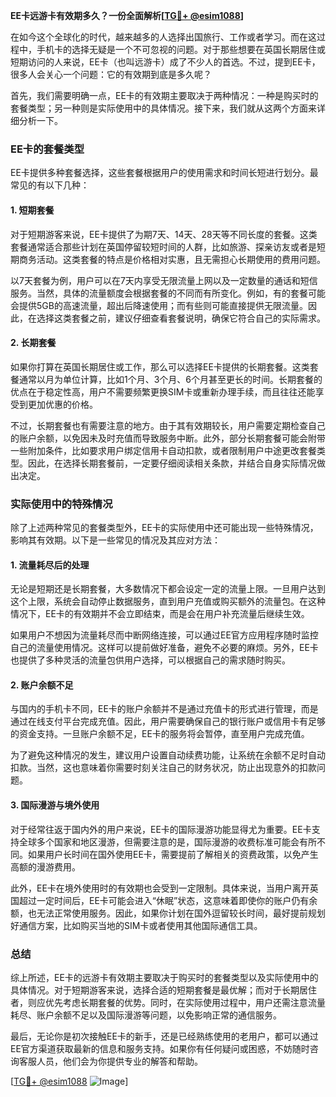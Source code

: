 **EE卡远游卡有效期多久？一份全面解析[[TG💪+ @esim1088](https://t.me/s/esim1088)]**

在如今这个全球化的时代，越来越多的人选择出国旅行、工作或者学习。而在这过程中，手机卡的选择无疑是一个不可忽视的问题。对于那些想要在英国长期居住或短期访问的人来说，EE卡（也叫远游卡）成了不少人的首选。不过，提到EE卡，很多人会关心一个问题：它的有效期到底是多久呢？

首先，我们需要明确一点，EE卡的有效期主要取决于两种情况：一种是购买时的套餐类型；另一种则是实际使用中的具体情况。接下来，我们就从这两个方面来详细分析一下。

### EE卡的套餐类型

EE卡提供多种套餐选择，这些套餐根据用户的使用需求和时间长短进行划分。最常见的有以下几种：

#### 1. 短期套餐
对于短期游客来说，EE卡提供了为期7天、14天、28天等不同长度的套餐。这类套餐通常适合那些计划在英国停留较短时间的人群，比如旅游、探亲访友或者是短期商务活动。这类套餐的特点是价格相对实惠，且无需担心长期使用的费用问题。

以7天套餐为例，用户可以在7天内享受无限流量上网以及一定数量的通话和短信服务。当然，具体的流量额度会根据套餐的不同而有所变化。例如，有的套餐可能会提供5GB的高速流量，超出后降速使用；而有些则可能直接提供无限流量。因此，在选择这类套餐之前，建议仔细查看套餐说明，确保它符合自己的实际需求。

#### 2. 长期套餐
如果你打算在英国长期居住或工作，那么可以选择EE卡提供的长期套餐。这类套餐通常以月为单位计算，比如1个月、3个月、6个月甚至更长的时间。长期套餐的优点在于稳定性高，用户不需要频繁更换SIM卡或重新办理手续，而且往往还能享受到更加优惠的价格。

不过，长期套餐也有需要注意的地方。由于其有效期较长，用户需要定期检查自己的账户余额，以免因未及时充值而导致服务中断。此外，部分长期套餐可能会附带一些附加条件，比如要求用户绑定信用卡自动扣款，或者限制用户中途更改套餐类型。因此，在选择长期套餐前，一定要仔细阅读相关条款，并结合自身实际情况做出决定。

### 实际使用中的特殊情况

除了上述两种常见的套餐类型外，EE卡的实际使用中还可能出现一些特殊情况，影响其有效期。以下是一些常见的情况及其应对方法：

#### 1. 流量耗尽后的处理
无论是短期还是长期套餐，大多数情况下都会设定一定的流量上限。一旦用户达到这个上限，系统会自动停止数据服务，直到用户充值或购买额外的流量包。在这种情况下，EE卡的有效期并不会立即结束，而是会在用户补充流量后继续生效。

如果用户不想因为流量耗尽而中断网络连接，可以通过EE官方应用程序随时监控自己的流量使用情况。这样可以提前做好准备，避免不必要的麻烦。另外，EE卡也提供了多种灵活的流量包供用户选择，可以根据自己的需求随时购买。

#### 2. 账户余额不足
与国内的手机卡不同，EE卡的账户余额并不是通过充值卡的形式进行管理，而是通过在线支付平台完成充值。因此，用户需要确保自己的银行账户或信用卡有足够的资金支持。一旦账户余额不足，EE卡的服务将会暂停，直至用户完成充值。

为了避免这种情况的发生，建议用户设置自动续费功能，让系统在余额不足时自动扣款。当然，这也意味着你需要时刻关注自己的财务状况，防止出现意外的扣款问题。

#### 3. 国际漫游与境外使用
对于经常往返于国内外的用户来说，EE卡的国际漫游功能显得尤为重要。EE卡支持全球多个国家和地区漫游，但需要注意的是，国际漫游的收费标准可能会有所不同。如果用户长时间在国外使用EE卡，需要提前了解相关的资费政策，以免产生高额的漫游费用。

此外，EE卡在境外使用时的有效期也会受到一定限制。具体来说，当用户离开英国超过一定时间后，EE卡可能会进入“休眠”状态，这意味着即使你的账户仍有余额，也无法正常使用服务。因此，如果你计划在国外逗留较长时间，最好提前规划好通信方案，比如购买当地的SIM卡或者使用其他国际通信工具。

### 总结

综上所述，EE卡的远游卡有效期主要取决于购买时的套餐类型以及实际使用中的具体情况。对于短期游客来说，选择合适的短期套餐是最优解；而对于长期居住者，则应优先考虑长期套餐的优势。同时，在实际使用过程中，用户还需注意流量耗尽、账户余额不足以及国际漫游等问题，以免影响正常的通信服务。

最后，无论你是初次接触EE卡的新手，还是已经熟练使用的老用户，都可以通过EE官方渠道获取最新的信息和服务支持。如果你有任何疑问或困惑，不妨随时咨询客服人员，他们会为你提供专业的解答和帮助。

[[TG💪+ @esim1088](https://t.me/s/esim1088) ![Image](https://i.postimg.cc/4NQfJmqS/Snipaste-2025-05-13-00-14-12.png)]